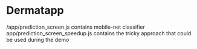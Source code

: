# Dermatapp

/app/prediction_screen.js contains mobile-net classifier
app/prediction_screen_speedup.js contains the tricky approach that could be used during the demo
